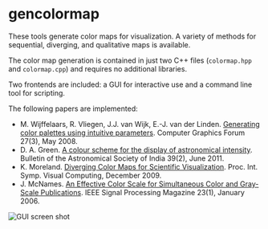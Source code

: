 # gencolormap

These tools generate color maps for visualization.
A variety of methods for sequential, diverging, and qualitative maps is available.

The color map generation is contained in just two C++ files (`colormap.hpp` and
`colormap.cpp`) and requires no additional libraries.

Two frontends are included: a GUI for interactive use and a command line tool
for scripting.

The following papers are implemented:

- M. Wijffelaars, R. Vliegen, J.J. van Wijk, E.-J. van der Linden.
  [Generating color palettes using intuitive parameters](http://dx.doi.org/10.1111/j.1467-8659.2008.01203.x).
  Computer Graphics Forum 27(3), May 2008.
- D. A. Green.
  [A colour scheme for the display of astronomical intensity](http://www.mrao.cam.ac.uk/~dag/CUBEHELIX/).
  Bulletin of the Astronomical Society of India 39(2), June 2011.
- K. Moreland.
  [Diverging Color Maps for Scientific Visualization](http://dx.doi.org/10.1007/978-3-642-10520-3_9).
  Proc. Int. Symp. Visual Computing, December 2009.
- J. McNames.
  [An Effective Color Scale for Simultaneous Color and Gray-Scale Publications](http://dx.doi.org/10.1109/MSP.2006.1593340).
  IEEE Signal Processing Magazine 23(1), January 2006.

![GUI screen shot](https://git.marlam.de/gitweb/?p=gencolormap.git;a=blob_plain;f=screenshot.png;hb=HEAD)
